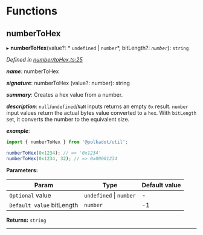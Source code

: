 

# Functions

<a id="numbertohex"></a>

##  numberToHex

▸ **numberToHex**(value?: * `undefined` &#124; `number`*, bitLength?: *`number`*): `string`

*Defined in [number/toHex.ts:25](https://github.com/polkadot-js/common/blob/48008e2/packages/util/src/number/toHex.ts#L25)*

*__name__*: numberToHex

*__signature__*: numberToHex (value?: number): string

*__summary__*: Creates a hex value from a number.

*__description__*: `null`/`undefined`/`NaN` inputs returns an empty `0x` result. `number` input values return the actual bytes value converted to a `hex`. With `bitLength` set, it converts the number to the equivalent size.

*__example__*:   

```javascript
import { numberToHex } from '@polkadot/util';

numberToHex(0x1234); // => '0x1234'
numberToHex(0x1234, 32); // => 0x00001234
```

**Parameters:**

| Param | Type | Default value |
| ------ | ------ | ------ |
| `Optional` value |  `undefined` &#124; `number`| - |
| `Default value` bitLength | `number` |  -1 |

**Returns:** `string`

___

